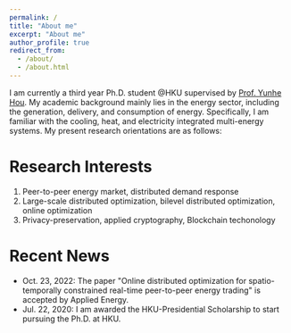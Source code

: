 ```yaml
---
permalink: /
title: "About me"
excerpt: "About me"
author_profile: true
redirect_from: 
  - /about/
  - /about.html
---
```


I am currently a third year Ph.D. student @HKU supervised by [Prof. Yunhe Hou](https://www.eee.hku.hk/people/yhhou/). My academic background mainly lies in the energy sector, including the generation, delivery, and consumption of energy. Specifically, I am familiar with the cooling, heat, and electricity integrated multi-energy systems. My present research orientations are as follows:


Research Interests
======
1. Peer-to-peer energy market, distributed demand response
2. Large-scale distributed optimization, bilevel distributed optimization, online optimization
3. Privacy-preservation, applied cryptography, Blockchain techonology

Recent News
======
* Oct. 23, 2022: The paper "Online distributed optimization for spatio-temporally constrained real-time peer-to-peer energy trading" is accepted by Applied Energy. 
* Jul. 22, 2020: I am awarded the HKU-Presidential Scholarship to start pursuing the Ph.D. at HKU.
